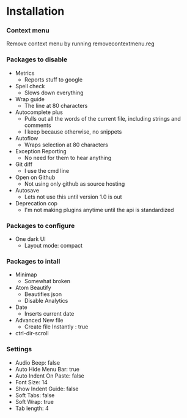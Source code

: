# Installation

### Context menu
Remove context menu by running removecontextmenu.reg

### Packages to disable
- Metrics
	- Reports stuff to google
- Spell check
	- Slows down everything
- Wrap guide
	- The line at 80 characters
- Autocomplete plus
	- Pulls out all the words of the current file, including strings and comments
	- I keep because otherwise, no snippets
- Autoflow
	- Wraps selection at 80 characters
- Exception Reporting
	- No need for them to hear anything
- Git diff
	- I use the cmd line
- Open on Github
	- Not using only github as source hosting
- Autosave
	- Lets not use this until version 1.0 is out
- Deprecation cop
	- I'm not making plugins anytime until the api is standardized


### Packages to configure
- One dark UI
	- Layout mode: compact

### Packages to intall
- Minimap
	- Somewhat broken
- Atom Beautify
	- Beautifies json
	- Disable Analytics
- Date
	- Inserts current date
- Advanced New file
	- Create file Instantly : true
- ctrl-dir-scroll

### Settings
- Audio Beep: false
- Auto Hide Menu Bar: true
- Auto Indent On Paste: false
- Font Size: 14
- Show Indent Guide: false
- Soft Tabs: false
- Soft Wrap: true
- Tab length: 4
